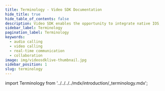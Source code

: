 ```yaml
---
title: Terminology - Video SDK Documentation
hide_title: true
hide_table_of_contents: false
description: Video SDK enables the opportunity to integrate native IOS, Android & Web SDKs to add live video & audio conferencing to your applications.
sidebar_label: Terminology
pagination_label: Terminology
keywords:
  - audio calling
  - video calling
  - real-time communication
  - collaboration
image: img/videosdklive-thumbnail.jpg
sidebar_position: 1
slug: terminology
---
```


import Terminology from '../../../../mdx/introduction/\_terminology.mdx';

<Terminology title="Terms related to VideoSDK - React " />
